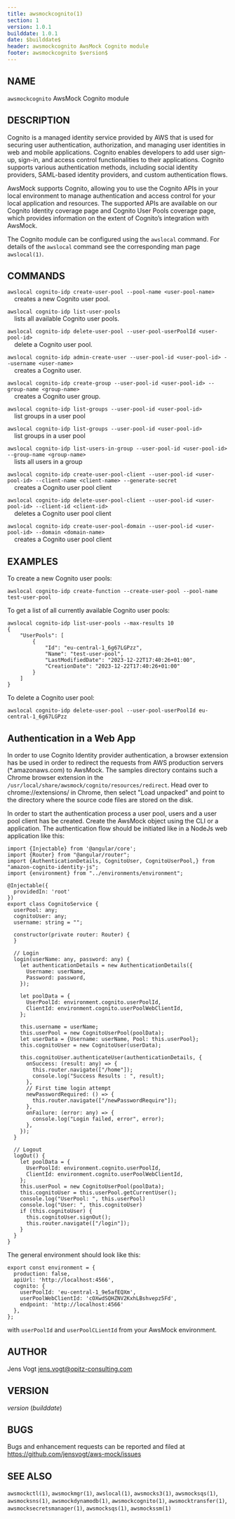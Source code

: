 ```yaml
---
title: awsmockcognito(1)
section: 1
version: 1.0.1
builddate: 1.0.1
date: $builddate$
header: awsmockcognito AwsMock Cognito module
footer: awsmockcognito $version$
---
```


## NAME

```awsmockcognito``` AwsMock Cognito module

## DESCRIPTION

Cognito is a managed identity service provided by AWS that is used for securing user authentication, authorization, and
managing user identities in web and mobile applications. Cognito enables developers to add user sign-up, sign-in, and
access control functionalities to their applications. Cognito supports various authentication methods, including social
identity providers, SAML-based identity providers, and custom authentication flows.

AwsMock supports Cognito, allowing you to use the Cognito APIs in your local environment to manage authentication and
access control for your local application and resources. The supported APIs are available on our Cognito Identity
coverage page and Cognito User Pools coverage page, which provides information on the extent of Cognito’s integration
with AwsMock.

The Cognito module can be configured using the ```awslocal``` command. For details of the ```awslocal``` command see the
corresponding man page ```awslocal(1)```.

## COMMANDS

```awslocal cognito-idp create-user-pool --pool-name <user-pool-name>```  
&nbsp;&nbsp;&nbsp;&nbsp;creates a new Cognito user pool.

```awslocal cognito-idp list-user-pools```  
&nbsp;&nbsp;&nbsp;&nbsp;lists all available Cognito user pools.

```awslocal cognito-idp delete-user-pool --user-pool-userPoolId <user-pool-id>```  
&nbsp;&nbsp;&nbsp;&nbsp;delete a Cognito user pool.

```awslocal cognito-idp admin-create-user --user-pool-id <user-pool-id> --username <user-name>```  
&nbsp;&nbsp;&nbsp;&nbsp;creates a Cognito user.

```awslocal cognito-idp create-group --user-pool-id <user-pool-id> --group-name <group-name>```  
&nbsp;&nbsp;&nbsp;&nbsp;creates a Cognito user group.

```awslocal cognito-idp list-groups --user-pool-id <user-pool-id>```   
&nbsp;&nbsp;&nbsp;&nbsp;list groups in a user pool

```awslocal cognito-idp list-groups --user-pool-id <user-pool-id>```   
&nbsp;&nbsp;&nbsp;&nbsp;list groups in a user pool

```awslocal cognito-idp list-users-in-group --user-pool-id <user-pool-id> --group-name <group-name>```  
&nbsp;&nbsp;&nbsp;&nbsp;lists all users in a group

```awslocal cognito-idp create-user-pool-client --user-pool-id <user-pool-id> --client-name <client-name> --generate-secret```   
&nbsp;&nbsp;&nbsp;&nbsp;creates a Cognito user pool client

```awslocal cognito-idp delete-user-pool-client --user-pool-id <user-pool-id> --client-id <client-id>```   
&nbsp;&nbsp;&nbsp;&nbsp;deletes a Cognito user pool client

```awslocal cognito-idp create-user-pool-domain --user-pool-id <user-pool-id> --domain <domain-name>```   
&nbsp;&nbsp;&nbsp;&nbsp;creates a Cognito user pool client

## EXAMPLES

To create a new Cognito user pools:

```
awslocal cognito-idp create-function --create-user-pool --pool-name test-user-pool
```

To get a list of all currently available Cognito user pools:

```
awslocal cognito-idp list-user-pools --max-results 10
{
    "UserPools": [
        {
            "Id": "eu-central-1_6g67LGPzz",
            "Name": "test-user-pool",
            "LastModifiedDate": "2023-12-22T17:40:26+01:00",
            "CreationDate": "2023-12-22T17:40:26+01:00"
        }
    ]
}
```

To delete a Cognito user pool:

```
awslocal cognito-idp delete-user-pool --user-pool-userPoolId eu-central-1_6g67LGPzz
```

## Authentication in a Web App

In order to use Cognito Identity provider authentication, a browser extension has be used in order to redirect the requests from AWS production servers
(*.amazonaws.com) to AwsMock. The samples directory contains such a Chrome browser extension in the ```/usr/local/share/awsmock/cognito/resources/redirect```. Head over
to chrome://extensions/ in Chrome, then select "Load unpacked" and point to the directory where the source code files are stored on the disk.

In order to start the authentication process a user pool, users and a user pool client has be created. Create the AwsMock object using the CLI or a application. The
authentication flow should be initiated like in a NodeJs web application like this:

```
import {Injectable} from '@angular/core';
import {Router} from "@angular/router";
import {AuthenticationDetails, CognitoUser, CognitoUserPool,} from "amazon-cognito-identity-js";
import {environment} from "../environments/environment";

@Injectable({
  providedIn: 'root'
})
export class CognitoService {
  userPool: any;
  cognitoUser: any;
  username: string = "";

  constructor(private router: Router) {
  }

  // Login
  login(userName: any, password: any) {
    let authenticationDetails = new AuthenticationDetails({
      Username: userName,
      Password: password,
    });

    let poolData = {
      UserPoolId: environment.cognito.userPoolId,
      ClientId: environment.cognito.userPoolWebClientId,
    };

    this.username = userName;
    this.userPool = new CognitoUserPool(poolData);
    let userData = {Username: userName, Pool: this.userPool};
    this.cognitoUser = new CognitoUser(userData);

    this.cognitoUser.authenticateUser(authenticationDetails, {
      onSuccess: (result: any) => {
        this.router.navigate(["/home"]);
        console.log("Success Results : ", result);
      },
      // First time login attempt
      newPasswordRequired: () => {
        this.router.navigate(["/newPasswordRequire"]);
      },
      onFailure: (error: any) => {
        console.log("Login failed, error", error);
      },
    });
  }

  // Logout
  logOut() {
    let poolData = {
      UserPoolId: environment.cognito.userPoolId,
      ClientId: environment.cognito.userPoolWebClientId,
    };
    this.userPool = new CognitoUserPool(poolData);
    this.cognitoUser = this.userPool.getCurrentUser();
    console.log("UserPool: ", this.userPool)
    console.log("User: ", this.cognitoUser)
    if (this.cognitoUser) {
      this.cognitoUser.signOut();
      this.router.navigate(["/login"]);
    }
  }
}
```

The general environment should look like this:

```
export const environment = {
  production: false,
  apiUrl: 'http://localhost:4566',
  cognito: {
    userPoolId: 'eu-central-1_9e5afEQXm',
    userPoolWebClientId: 'cOXwdSQHZNV2KxhLBshvepz5Fd',
    endpoint: 'http://localhost:4566'
  },
};
``` 

with ```userPoolId``` and ```userPoolCLientId``` from your AwsMock environment.

## AUTHOR

Jens Vogt <jens.vogt@opitz-consulting.com>

## VERSION

$version$ ($builddate$)

## BUGS

Bugs and enhancement requests can be reported and filed at https://github.com/jensvogt/aws-mock/issues

## SEE ALSO

```awsmockctl(1)```, ```awsmockmgr(1)```, ```awslocal(1)```, ```awsmocks3(1)```, ```awsmocksqs(1)```, ```awsmocksns(1)```,
```awsmockdynamodb(1)```, ```awsmockcognito(1)```, ```awsmocktransfer(1)```, ```awsmocksecretsmanager(1)```, ```awsmocksqs(1)```,
```awsmockssm(1)```